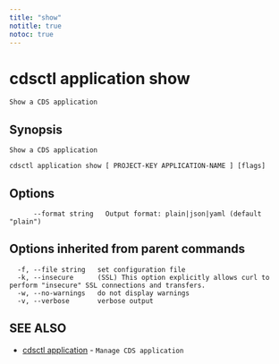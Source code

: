 ```yaml
---
title: "show"
notitle: true
notoc: true
---
```

# cdsctl application show

`Show a CDS application`

## Synopsis

`Show a CDS application`

```
cdsctl application show [ PROJECT-KEY APPLICATION-NAME ] [flags]
```

## Options

```
      --format string   Output format: plain|json|yaml (default "plain")
```

## Options inherited from parent commands

```
  -f, --file string   set configuration file
  -k, --insecure      (SSL) This option explicitly allows curl to perform "insecure" SSL connections and transfers.
  -w, --no-warnings   do not display warnings
  -v, --verbose       verbose output
```

## SEE ALSO

* [cdsctl application](/docs/components/cdsctl/application/)	 - `Manage CDS application`

